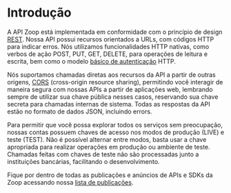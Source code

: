 # Introdução

A API Zoop está implementada em conformidade com o princípio de design [REST](https://en.wikipedia.org/wiki/Representational_state_transfer). Nossa API possui recursos orientados a URLs, com códigos HTTP para indicar erros. Nós utilizamos funcionalidades HTTP nativas, como verbos de ação POST, PUT, GET, DELETE, para operações de leitura e escrita, bem como o modelo [básico de autenticação](https://en.wikipedia.org/wiki/Basic_access_authentication) HTTP.

Nós suportamos chamadas diretas aos recursos da API a partir de outras origens, [CORS](https://en.wikipedia.org/wiki/Cross-origin_resource_sharing) \(cross-origin resource sharing\), permitindo você interagir de maneira segura com nossas APIs a partir de aplicações web, lembrando sempre de utilizar sua chave pública nesses casos, reservando sua chave secreta para chamadas internas de sistema. Todas as respostas da API estão no formato de dados JSON, incluindo errors.

Para permitir que você possa explorar todos os serviços sem preocupação, nossas contas possuem chaves de acesso nos modos de produção \(LIVE\) e teste \(TEST\). Não é possível alternar entre modos, basta usar a chave apropriada para realizar operações em produção ou ambiente de teste. Chamadas feitas com chaves de teste não são processadas junto a instituições bancárias, facilitando o desenvolvimento.

Fique por dentro de todas as publicações e anúncios de APIs e SDKs da Zoop acessando nossa [lista de publicações](https://groups.google.com/a/pagzoop.com/forum/#!forum/zoop-api---publicaes).

